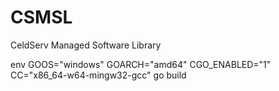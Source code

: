 # CSMSL
CeldServ Managed Software Library

env GOOS="windows" GOARCH="amd64" CGO_ENABLED="1" CC="x86_64-w64-mingw32-gcc" go build
